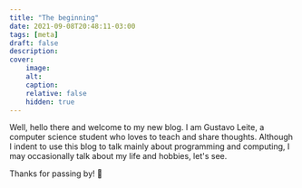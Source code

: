 ```yaml
---
title: "The beginning"
date: 2021-09-08T20:48:11-03:00
tags: [meta]
draft: false
description:
cover:
    image:
    alt:
    caption:
    relative: false
    hidden: true
---
```


Well, hello there and welcome to my new blog. I am Gustavo Leite, a computer
science student who loves to teach and share thoughts. Although I indent to use
this blog to talk mainly about programming and computing, I may occasionally
talk about my life and hobbies, let's see.

Thanks for passing by! 👋
